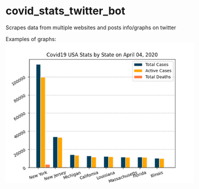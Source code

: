 # covid_stats_twitter_bot
Scrapes data from multiple websites and posts info/graphs on twitter

Examples of graphs:
![](examples/us_stats_state.png)
